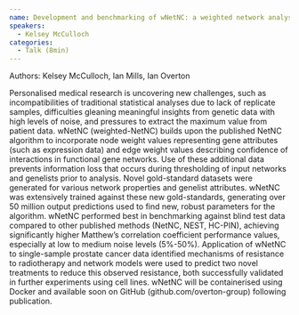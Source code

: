 ```yaml
---
name: Development and benchmarking of wNetNC: a weighted network analysis tool to identify functional pathway structures and protein complexes
speakers:
  - Kelsey McCulloch
categories:
  - Talk (8min)
---
```


Authors: Kelsey McCulloch, Ian Mills, Ian Overton

Personalised medical research is uncovering new challenges, such as incompatibilities of traditional statistical analyses due to lack of replicate samples, difficulties gleaning meaningful insights from genetic data with high levels of noise, and pressures to extract the maximum value from patient data.
wNetNC (weighted-NetNC) builds upon the published NetNC algorithm to incorporate node weight values representing gene attributes (such as expression data) and edge weight values describing confidence of interactions in functional gene networks. Use of these additional data prevents information loss that occurs during thresholding of input networks and genelists prior to analysis. 
Novel gold-standard datasets were generated for various network properties and genelist attributes. wNetNC was extensively trained against these new gold-standards, generating over 50 million output predictions used to find new, robust parameters for the algorithm. wNetNC performed best in benchmarking against blind test data compared to other published methods (NetNC, NEST, HC-PIN), achieving significantly higher Matthew’s correlation coefficient performance values, especially at low to medium noise levels (5%-50%).
Application of wNetNC to single-sample prostate cancer data identified mechanisms of resistance to radiotherapy and network models were used to predict two novel treatments to reduce this observed resistance, both successfully validated in further experiments using cell lines. wNetNC will be containerised using Docker and available soon on GitHub (github.com/overton-group) following publication.
